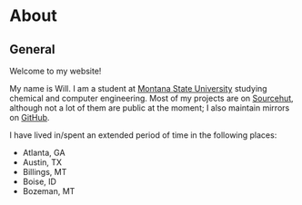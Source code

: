 # About

## General

Welcome to my website!

My name is Will. I am a student at
[Montana State University](https://www.montana.edu/)
studying chemical and computer engineering. Most of my projects are on
[Sourcehut](https://git.sr.ht/~learax/), although not a lot of them
are public at the moment; I also maintain mirrors on
[GitHub](https://github.com/LEARAX).

I have lived in/spent an extended period of time in the following
places:

- Atlanta, GA
- Austin, TX
- Billings, MT
- Boise, ID
- Bozeman, MT
